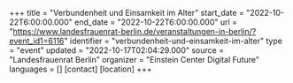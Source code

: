 +++
title = "Verbundenheit und Einsamkeit im Alter"
start_date = "2022-10-22T6:00:00.000"
end_date = "2022-10-22T6:00:00.000"
url = "https://www.landesfrauenrat-berlin.de/veranstaltungen-in-berlin/?event_id1=6116"
identifier = "verbundenheit-und-einsamkeit-im-alter"
type = "event"
updated = "2022-10-17T02:04:29.000"
source = "Landesfrauenrat Berlin"
organizer = "Einstein Center Digital Future"
languages = []
[contact]
[location]
+++